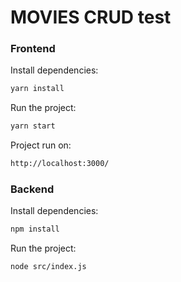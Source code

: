 
# MOVIES CRUD test

### Frontend
Install dependencies:

```bash
yarn install
```

Run the project:

```bash
yarn start
```

Project run on:

```bash
http://localhost:3000/
```
### Backend
Install dependencies:

```bash
npm install
```

Run the project:

```bash
node src/index.js
```
